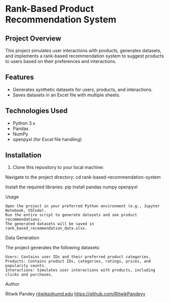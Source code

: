 # Rank-Based Product Recommendation System

## Project Overview

This project simulates user interactions with products, generates datasets, and implements a rank-based recommendation system to suggest products to users based on their preferences and interactions.

## Features

- Generates synthetic datasets for users, products, and interactions.
- Saves datasets in an Excel file with multiple sheets.

## Technologies Used

- Python 3.x
- Pandas
- NumPy
- openpyxl (for Excel file handling)

## Installation

1. Clone this repository to your local machine:

Navigate to the project directory:
cd rank-based-recommendation-system

Install the required libraries:
pip install pandas numpy openpyxl

Usage

    Open the project in your preferred Python environment (e.g., Jupyter Notebook, VSCode).
    Run the entire script to generate datasets and see product recommendations.
    The generated datasets will be saved in rank_based_recommendation_data.xlsx.

Data Generation

The project generates the following datasets:

    Users: Contains user IDs and their preferred product categories.
    Products: Contains product IDs, categories, ratings, prices, and popularity counts.
    Interactions: Simulates user interactions with products, including clicks and purchases.

Author

Ritwik Pandey
ritwikp@umd.edu
https://github.com/RitwikPandeyy

